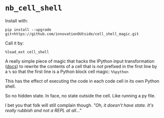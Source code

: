 # `nb_cell_shell`

Install with:

`pip install --upgrade git+https://github.com/innovationOUtside/cell_shell_magic.git`

Call it by:

`%load_ext cell_shell`


A really simple piece of magic that hacks the IPython input transformation ([docs](https://ipython.readthedocs.io/en/stable/config/inputtransforms.html)) to rewrite the contents of a cell that is *not* prefixed in the first line by a `%` so that the first line is a Python block cell magic: `%%python`

This has the effect of executing the code in each code cell in its own Python shell.

So no hidden state. In face, no state outside the cell. Like running a py file.

I bet you that folk will still complain though. *"Oh, it doesn't have state. It's really rubbish and not a REPL at all..."*
